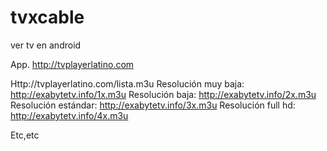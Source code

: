# tvxcable
ver tv en android

App. http://tvplayerlatino.com

Http://tvplayerlatino.com/lista.m3u 
Resolución muy baja: http://exabytetv.info/1x.m3u
Resolución baja: http://exabytetv.info/2x.m3u
Resolución estándar: http://exabytetv.info/3x.m3u
Resolución full hd: http://exabytetv.info/4x.m3u 

Etc,etc
